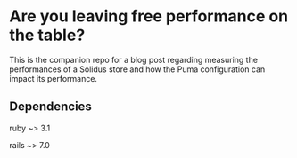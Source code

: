 # Are you leaving free performance on the table?

This is the companion repo for a blog post regarding measuring the performances
of a Solidus store and how the Puma configuration can impact its performance.

## Dependencies

ruby ~> 3.1

rails ~> 7.0
